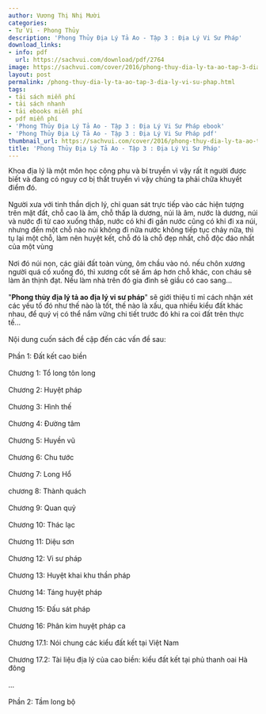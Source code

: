 ```yaml
---
author: Vương Thị Nhị Mười
categories:
- Tử Vi - Phong Thủy
description: 'Phong Thủy Địa Lý Tả Ao - Tập 3 : Địa Lý Vi Sư Pháp'
download_links:
- info: pdf
  url: https://sachvui.com/download/pdf/2764
image: https://sachvui.com/cover/2016/phong-thuy-dia-ly-ta-ao-tap-3-dia-ly-vi-su-phap.jpg
layout: post
permalink: /phong-thuy-dia-ly-ta-ao-tap-3-dia-ly-vi-su-phap.html
tags:
- tải sách miễn phí
- tải sách nhanh
- tải ebooks miễn phí
- pdf miễn phí
- 'Phong Thủy Địa Lý Tả Ao - Tập 3 : Địa Lý Vi Sư Pháp ebook'
- 'Phong Thủy Địa Lý Tả Ao - Tập 3 : Địa Lý Vi Sư Pháp pdf'
thumbnail_url: https://sachvui.com/cover/2016/phong-thuy-dia-ly-ta-ao-tap-3-dia-ly-vi-su-phap.jpg
title: 'Phong Thủy Địa Lý Tả Ao - Tập 3 : Địa Lý Vi Sư Pháp'
---
```


 <div class="item-desc text-justify"> <p>Khoa địa lý là một môn học công phu và bí truyền vì vậy rất ít người được biết và đang có nguy cơ bị thất truyền vì vậy chúng ta phải chữa khuyết điểm đó.<br><br>Người xưa với tinh thần dịch lý, chỉ quan sát trực tiếp vào các hiện tượng trên mặt đất, chỗ cao là âm, chỗ thấp là dương, núi là âm, nước là dương, núi và nước đi từ cao xuống thấp, nước có khi đi gần nước cũng có khi đi xa núi, nhưng đến một chỗ nào núi không đi nữa nước không tiếp tục chảy nữa, thì tụ lại một chỗ, làm nên huyệt kết, chỗ đó là chỗ đẹp nhất, chỗ độc đáo nhất của một vùng<br><br>Nơi đó núi non, các giải đất toàn vùng, ôm chầu vào nó. nếu chôn xương người quá cố xuống đó, thì xương cốt sẽ ấm áp hơn chỗ khác, con cháu sẽ làm ăn thịnh đạt. Nếu làm nhà trên đó gia đình sẽ giầu có cao sang...<br><br>"<strong>Phong thủy địa lý tả ao địa lý vi sư pháp</strong>" sẽ giới thiệu tỉ mỉ cách nhận xét các yếu tố đó như thế nào là tốt, thế nào là xấu, qua nhiều kiểu đất khác nhau, để quý vị có thể nắm vững chi tiết trước đó khi ra coi đất trên thực tế...<br><br>Nội dung cuốn sách đề cập đến các vấn đề sau:<br><br>Phần 1: Đất kết cao biền<br><br>Chương 1: Tổ long tôn long<br><br>Chương 2: Huyệt pháp<br><br>Chương 3: Hình thế<br><br>Chương 4: Đường tâm<br><br>Chương 5: Huyền vũ<br><br>Chương 6: Chu tước<br><br>Chương 7: Long Hổ<br><br>chương 8: Thành quách<br><br>Chương 9: Quan quỷ<br><br>Chương 10: Thác lạc<br><br>Chương 11: Diệu sơn<br><br>Chương 12: Vi sư pháp<br><br>Chương 13: Huyệt khai khu thần pháp<br><br>Chương 14: Táng huyệt pháp<br><br>Chương 15: Đấu sát pháp<br><br>Chương 16: Phân kim huyệt pháp ca<br><br>Chương 17.1: Nói chung các kiểu đất kết tại Việt Nam<br><br>Chương 17.2: Tài liệu địa lý của cao biền: kiểu đất kết tại phủ thanh oai Hà đông<br><br>...<br><br>Phần 2: Tầm long bộ</p> </div>